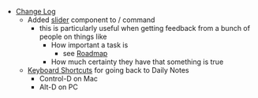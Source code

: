 - [Change Log](<Change Log.md>)
    - Added [slider](<slider.md>) component to / command
        - this is particularly useful when getting feedback from a bunch of people on things like
            - How important a task is
                - see [Roadmap](<Roadmap.md>)
            - How much certainty they have that something is true
    - [Keyboard Shortcuts](<Keyboard Shortcuts.md>) for going back to Daily Notes
        - Control-D on Mac
        - Alt-D on PC
